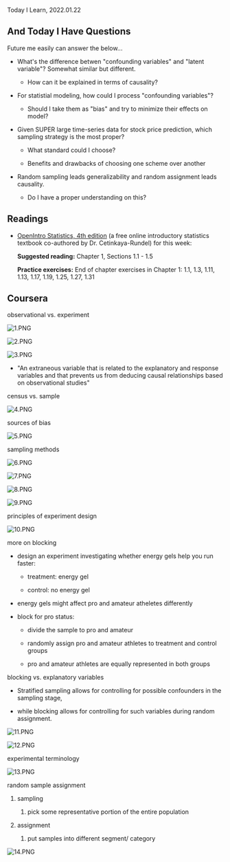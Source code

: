 Today I Learn, 2022.01.22



## And Today I Have Questions

Future me easily can answer the below...

* What's the difference betwen "confounding variables" and "latent variable"? Somewhat similar but different. 
  
  * How can it be explained in terms of causality?

* For statistial modeling, how could I process "confounding variables"? 
  
  * Should I take them as "bias" and try to minimize their effects on model?

* Given SUPER large time-series data for stock price prediction, which sampling strategy is the most proper?
  
  * What standard could I choose?
  
  * Benefits and drawbacks of choosing one scheme over another
- Random sampling leads generalizability and random assignment leads causality.
  
  - Do I have a proper understanding on this?



## Readings

- [OpenIntro Statistics, 4th edition](https://www.openintro.org/book/os/) (a free online introductory statistics textbook co-authored by Dr. Cetinkaya-Rundel) for this week:
  
  **Suggested reading:** Chapter 1, Sections 1.1 - 1.5
  
  **Practice exercises:** End of chapter exercises in Chapter 1: 1.1, 1.3, 1.11, 1.13, 1.17, 1.19, 1.25, 1.27, 1.31



## Coursera

observational vs. experiment

![1.PNG](https://ifh.cc/g/jrIEZP.jpg)

![2.PNG](https://ifh.cc/g/3Z74ae.jpg)

![3.PNG](https://ifh.cc/g/4bsV6F.jpg)

- "An extraneous variable that is related to the explanatory and response variables and that prevents us from deducing causal relationships based on observational studies"



census vs. sample

![4.PNG](https://ifh.cc/g/ab2lSZ.jpg)





sources of bias

![5.PNG](https://ifh.cc/g/wqfyWC.jpg)





sampling methods

![6.PNG](https://ifh.cc/g/0IGQXu.jpg)

![7.PNG](https://ifh.cc/g/6fHOhI.jpg)

![8.PNG](https://ifh.cc/g/kXdmAU.jpg)

![9.PNG](https://ifh.cc/g/zsi99Q.jpg)





principles of experiment design

![10.PNG](https://ifh.cc/g/97GeFG.jpg)



more on blocking

- design an experiment investigating whether energy gels help you run faster:
  
  - treatment: energy gel
  
  - control: no energy gel

- energy gels might affect pro and amateur atheletes differently

- block for pro status:
  
  - divide the sample to pro and amateur
  
  - randomly assign pro and amateur athletes to treatment and control groups
  
  - pro and amateur athletes are equally represented in both groups



blocking vs. explanatory variables

* Stratified sampling allows for controlling for possible confounders in the sampling stage, 

* while blocking allows for controlling for such variables during random assignment.

![11.PNG](https://ifh.cc/g/zRvKhq.jpg)

![12.PNG](https://ifh.cc/g/5nrPWb.png)



experimental terminology

![13.PNG](https://ifh.cc/g/TFGtHj.jpg)





random sample assignment

1. sampling
   
   1. pick some representative portion of the entire population

2. assignment
   
   1. put samples into different segment/ category

![14.PNG](https://ifh.cc/g/xXNTDN.jpg)










